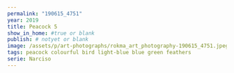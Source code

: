 ```yaml
---
permalink: "190615_4751"
year: 2019
title: Peacock 5
show_in_home: #true or blank
publish: # notyet or blank
image: /assets/p/art-photographs/rokma_art_photography-190615_4751.jpeg
tags: peacock colourful bird light-blue blue green feathers
serie: Narciso
---
```

